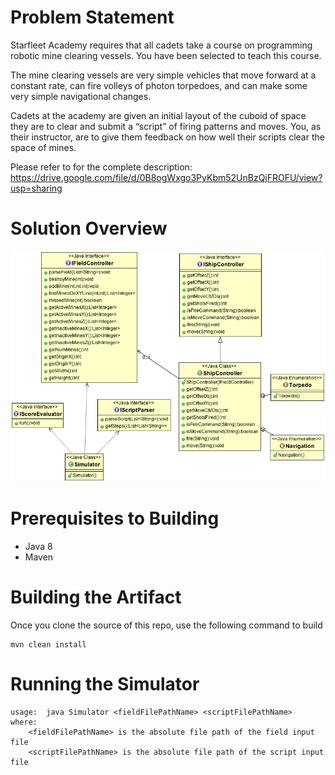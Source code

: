 # Problem Statement
Starfleet Academy requires that all cadets take a course on programming robotic mine clearing vessels. You have been selected to teach this course.

The mine clearing vessels are very simple vehicles that move forward at a constant rate, can fire volleys of photon torpedoes, and can make some very simple navigational changes.

Cadets at the academy are given an initial layout of the cuboid of space they are to clear and submit a “script” of firing patterns and moves. You, as their instructor, are to give them feedback on how well their scripts clear the space of mines.

Please refer to for the complete description: 
	https://drive.google.com/file/d/0B8ogWxgo3PyKbm52UnBzQjFROFU/view?usp=sharing
 

# Solution Overview

![Alt text](/starfleet/src/main/resources/uml/starfleet.png?raw=true "UML Diagram")
	

# Prerequisites to Building

* Java 8
* Maven  

# Building the Artifact 

Once you clone the source of this repo, use the following command to build 
	
	mvn clean install


# Running the Simulator
	usage:  java Simulator <fieldFilePathName> <scriptFilePathName>
	where:
	    <fieldFilePathName> is the absolute file path of the field input file
	    <scriptFilePathName> is the absolute file path of the script input file
	    
